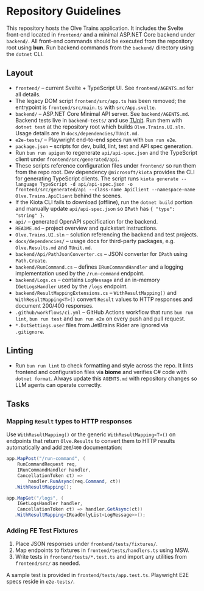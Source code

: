 # Repository Guidelines

This repository hosts the Olve Trains application.  It includes the Svelte
front‑end located in `frontend/` and a minimal ASP.NET Core backend under
`backend/`. All front-end commands should be executed from the repository root
using **bun**. Run backend commands from the `backend/` directory using the
`dotnet` CLI.

## Layout

- `frontend/` – current Svelte + TypeScript UI. See `frontend/AGENTS.md` for all
  details.
- The legacy DOM script `frontend/src/app.ts` has been removed; the entrypoint is
  `frontend/src/main.ts` with `src/App.svelte`.
- `backend/` – ASP.NET Core Minimal API server. See `backend/AGENTS.md`.
  Backend tests live in `backend-tests/` and use
  [TUnit](https://tunit.dev/). Run them with `dotnet test` at the repository root which builds `Olve.Trains.UI.sln`.
  Usage details are in `docs/dependencies/TUnit.md`.
- `e2e-tests/` – Playwright end-to-end specs run with `bun run e2e`.
- `package.json` – scripts for dev, build, lint, test and API spec generation.
- Run `bun run apigen` to regenerate `api/api-spec.json` and the
  TypeScript client under `frontend/src/generated/api`.
- These scripts reference configuration files under `frontend/` so run
  them from the repo root. Dev dependency `@microsoft/kiota` provides
  the CLI for generating TypeScript clients. The script runs
  `kiota generate --language TypeScript -d api/api-spec.json -o
  frontend/src/generated/api --class-name ApiClient --namespace-name
  Olve.Trains.ApiClient` behind the scenes.
- If the Kiota CLI fails to download (offline), run the `dotnet build` portion
  and manually update `api/api-spec.json` so `IPath` has `{ "type": "string" }`.
- `api/` – generated OpenAPI specification for the backend.
- `README.md` – project overview and quickstart instructions.
- `Olve.Trains.UI.sln` – solution referencing the backend and test projects.
- `docs/dependencies/` – usage docs for third-party packages, e.g. `Olve.Results.md` and `TUnit.md`.
- `backend/Api/PathJsonConverter.cs` – JSON converter for `IPath` using `Path.Create`.
- `backend/RunCommand.cs` – defines `IRunCommandHandler` and a logging
  implementation used by the `/run-command` endpoint.
- `backend/Logs.cs` – contains `LogMessage` and an in-memory
  `IGetLogsHandler` used by the `/logs` endpoint.
- `backend/ResultMappingExtensions.cs` – `WithResultMapping()` and
  `WithResultMapping<T>()` convert `Result` values to HTTP responses and
  document 200/400 responses.
- `.github/workflows/ci.yml` – GitHub Actions workflow that runs `bun run lint`,
  `bun run test` and `bun run e2e` on every push and pull request.
- `*.DotSettings.user` files from JetBrains Rider are ignored via `.gitignore`.
## Linting
- Run `bun run lint` to check formatting and style across the repo.
  It lints frontend and configuration files via **biome** and verifies C#
  code with `dotnet format`.
Always update this `AGENTS.md` with repository changes so LLM agents can operate correctly.
## Tasks
### Mapping `Result` types to HTTP responses

Use `WithResultMapping()` or the generic `WithResultMapping<T>()` on endpoints
that return `Olve.Results` to convert them to HTTP results automatically and
add `200`/`400` documentation:

```csharp
app.MapPost("/run-command", (
    RunCommandRequest req,
    IRunCommandHandler handler,
    CancellationToken ct) =>
        handler.RunAsync(req.Command, ct))
   .WithResultMapping();

app.MapGet("/logs", (
    IGetLogsHandler handler,
    CancellationToken ct) => handler.GetAsync(ct))
   .WithResultMapping<IReadOnlyList<LogMessage>>();
```

### Adding FE Test Fixtures

1. Place JSON responses under `frontend/tests/fixtures/`.
2. Map endpoints to fixtures in `frontend/tests/handlers.ts` using MSW.
3. Write tests in `frontend/tests/*.test.ts` and import any utilities from `frontend/src/` as needed.

A sample test is provided in `frontend/tests/app.test.ts`.
Playwright E2E specs reside in `e2e-tests/`.
